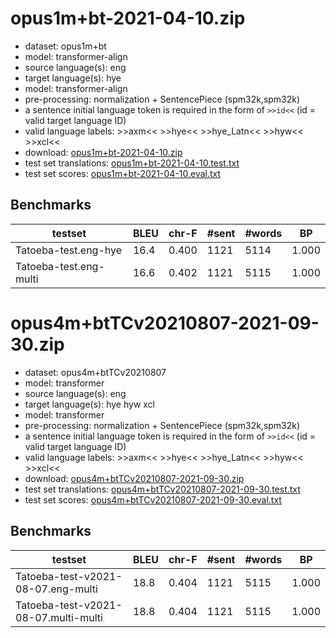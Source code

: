 # opus1m+bt-2021-04-10.zip

* dataset: opus1m+bt
* model: transformer-align
* source language(s): eng
* target language(s): hye
* model: transformer-align
* pre-processing: normalization + SentencePiece (spm32k,spm32k)
* a sentence initial language token is required in the form of `>>id<<` (id = valid target language ID)
* valid language labels: >>axm<< >>hye<< >>hye_Latn<< >>hyw<< >>xcl<<
* download: [opus1m+bt-2021-04-10.zip](https://object.pouta.csc.fi/Tatoeba-MT-models/eng-hyx/opus1m+bt-2021-04-10.zip)
* test set translations: [opus1m+bt-2021-04-10.test.txt](https://object.pouta.csc.fi/Tatoeba-MT-models/eng-hyx/opus1m+bt-2021-04-10.test.txt)
* test set scores: [opus1m+bt-2021-04-10.eval.txt](https://object.pouta.csc.fi/Tatoeba-MT-models/eng-hyx/opus1m+bt-2021-04-10.eval.txt)

## Benchmarks

| testset | BLEU  | chr-F | #sent | #words | BP |
|---------|-------|-------|-------|--------|----|
| Tatoeba-test.eng-hye 	| 16.4 	| 0.400 	| 1121 	| 5114 	| 1.000 |
| Tatoeba-test.eng-multi 	| 16.6 	| 0.402 	| 1121 	| 5115 	| 1.000 |


# opus4m+btTCv20210807-2021-09-30.zip

* dataset: opus4m+btTCv20210807
* model: transformer
* source language(s): eng
* target language(s): hye hyw xcl
* model: transformer
* pre-processing: normalization + SentencePiece (spm32k,spm32k)
* a sentence initial language token is required in the form of `>>id<<` (id = valid target language ID)
* valid language labels: >>axm<< >>hye<< >>hye_Latn<< >>hyw<< >>xcl<<
* download: [opus4m+btTCv20210807-2021-09-30.zip](https://object.pouta.csc.fi/Tatoeba-MT-models/eng-hyx/opus4m+btTCv20210807-2021-09-30.zip)
* test set translations: [opus4m+btTCv20210807-2021-09-30.test.txt](https://object.pouta.csc.fi/Tatoeba-MT-models/eng-hyx/opus4m+btTCv20210807-2021-09-30.test.txt)
* test set scores: [opus4m+btTCv20210807-2021-09-30.eval.txt](https://object.pouta.csc.fi/Tatoeba-MT-models/eng-hyx/opus4m+btTCv20210807-2021-09-30.eval.txt)

## Benchmarks

| testset | BLEU  | chr-F | #sent | #words | BP |
|---------|-------|-------|-------|--------|----|
| Tatoeba-test-v2021-08-07.eng-multi 	| 18.8 	| 0.404 	| 1121 	| 5115 	| 1.000 |
| Tatoeba-test-v2021-08-07.multi-multi 	| 18.8 	| 0.404 	| 1121 	| 5115 	| 1.000 |

